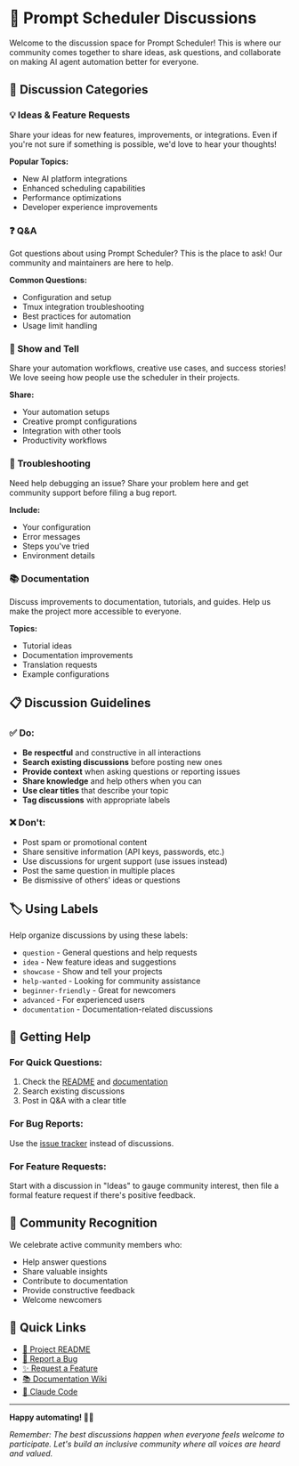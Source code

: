 # 💬 Prompt Scheduler Discussions

Welcome to the discussion space for Prompt Scheduler! This is where our community comes together to share ideas, ask questions, and collaborate on making AI agent automation better for everyone.

## 🎯 Discussion Categories

### 💡 Ideas & Feature Requests
Share your ideas for new features, improvements, or integrations. Even if you're not sure if something is possible, we'd love to hear your thoughts!

**Popular Topics:**
- New AI platform integrations
- Enhanced scheduling capabilities
- Performance optimizations
- Developer experience improvements

### ❓ Q&A
Got questions about using Prompt Scheduler? This is the place to ask! Our community and maintainers are here to help.

**Common Questions:**
- Configuration and setup
- Tmux integration troubleshooting
- Best practices for automation
- Usage limit handling

### 🚀 Show and Tell
Share your automation workflows, creative use cases, and success stories! We love seeing how people use the scheduler in their projects.

**Share:**
- Your automation setups
- Creative prompt configurations
- Integration with other tools
- Productivity workflows

### 🐛 Troubleshooting
Need help debugging an issue? Share your problem here and get community support before filing a bug report.

**Include:**
- Your configuration
- Error messages
- Steps you've tried
- Environment details

### 📚 Documentation
Discuss improvements to documentation, tutorials, and guides. Help us make the project more accessible to everyone.

**Topics:**
- Tutorial ideas
- Documentation improvements
- Translation requests
- Example configurations

## 📋 Discussion Guidelines

### ✅ Do:
- **Be respectful** and constructive in all interactions
- **Search existing discussions** before posting new ones
- **Provide context** when asking questions or reporting issues
- **Share knowledge** and help others when you can
- **Use clear titles** that describe your topic
- **Tag discussions** with appropriate labels

### ❌ Don't:
- Post spam or promotional content
- Share sensitive information (API keys, passwords, etc.)
- Use discussions for urgent support (use issues instead)
- Post the same question in multiple places
- Be dismissive of others' ideas or questions

## 🏷️ Using Labels

Help organize discussions by using these labels:

- `question` - General questions and help requests
- `idea` - New feature ideas and suggestions
- `showcase` - Show and tell your projects
- `help-wanted` - Looking for community assistance
- `beginner-friendly` - Great for newcomers
- `advanced` - For experienced users
- `documentation` - Documentation-related discussions

## 🤝 Getting Help

### For Quick Questions:
1. Check the [README](../README.md) and [documentation](https://github.com/prompt-scheduler/cli/wiki)
2. Search existing discussions
3. Post in Q&A with a clear title

### For Bug Reports:
Use the [issue tracker](https://github.com/prompt-scheduler/cli/issues) instead of discussions.

### For Feature Requests:
Start with a discussion in "Ideas" to gauge community interest, then file a formal feature request if there's positive feedback.

## 🌟 Community Recognition

We celebrate active community members who:
- Help answer questions
- Share valuable insights
- Contribute to documentation
- Provide constructive feedback
- Welcome newcomers

## 🔗 Quick Links

- [📖 Project README](../README.md)
- [🐛 Report a Bug](https://github.com/prompt-scheduler/cli/issues/new?template=bug_report.yml)
- [✨ Request a Feature](https://github.com/prompt-scheduler/cli/issues/new?template=feature_request.yml)
- [📚 Documentation Wiki](https://github.com/prompt-scheduler/cli/wiki)
- [🚀 Claude Code](https://claude.ai/code)

---

**Happy automating! 🤖✨**

*Remember: The best discussions happen when everyone feels welcome to participate. Let's build an inclusive community where all voices are heard and valued.*